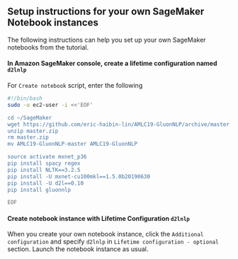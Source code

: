 ## Setup instructions for your own SageMaker Notebook instances

The following instructions can help you set up your own SageMaker notebooks from the tutorial.

#### In Amazon SageMaker console, create a lifetime configuration named `d2lnlp`

For `Create notebook` script, enter the following

```bash
#!/bin/bash
sudo -u ec2-user -i <<'EOF'

cd ~/SageMaker
wget https://github.com/eric-haibin-lin/AMLC19-GluonNLP/archive/master.zip
unzip master.zip
rm master.zip
mv AMLC19-GluonNLP-master AMLC19-GluonNLP

source activate mxnet_p36
pip install spacy regex
pip install NLTK==3.2.5
pip install -U mxnet-cu100mkl==1.5.0b20190630
pip install -U d2l==0.10
pip install gluonnlp

EOF
```

#### Create notebook instance with Lifetime Configuration `d2lnlp`

When you create your own notebook instance, click the `Additional configuration` and specify `d2lnlp` in `Lifetime configuration - optional` section.
Launch the notebook instance as usual.
